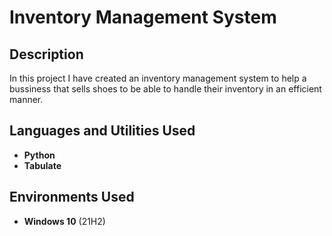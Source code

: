 <h1>Inventory Management System</h1>

<h2>Description</h2>
In this project I have created an inventory management system to help a bussiness that sells shoes to be able to handle their inventory in an efficient manner.
<br />


<h2>Languages and Utilities Used</h2>

- <b>Python</b> 
- <b>Tabulate</b>

<h2>Environments Used </h2>

- <b>Windows 10</b> (21H2)
